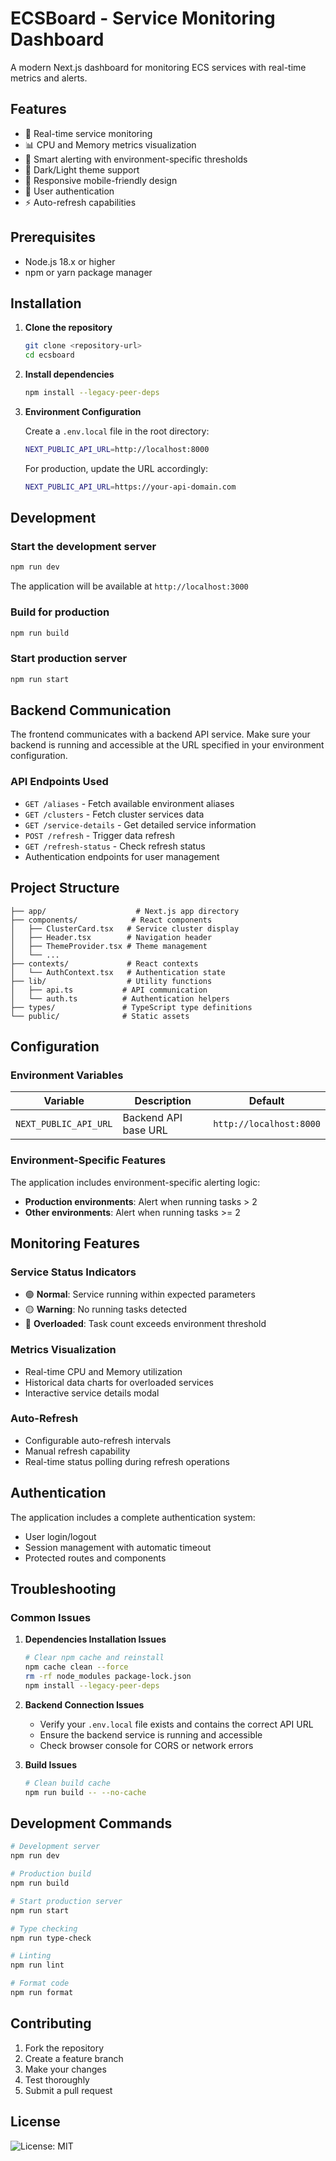 # ECSBoard - Service Monitoring Dashboard

A modern Next.js dashboard for monitoring ECS services with real-time metrics and alerts.

## Features

- 🔄 Real-time service monitoring
- 📊 CPU and Memory metrics visualization
- 🚨 Smart alerting with environment-specific thresholds
- 🌙 Dark/Light theme support
- 📱 Responsive mobile-friendly design
- 🔐 User authentication
- ⚡ Auto-refresh capabilities

## Prerequisites

- Node.js 18.x or higher
- npm or yarn package manager

## Installation

1. **Clone the repository**
   ```bash
   git clone <repository-url>
   cd ecsboard
   ```

2. **Install dependencies**
   ```bash
   npm install --legacy-peer-deps
   ```

3. **Environment Configuration**
   
   Create a `.env.local` file in the root directory:
   ```bash
   NEXT_PUBLIC_API_URL=http://localhost:8000
   ```

   For production, update the URL accordingly:
   ```bash
   NEXT_PUBLIC_API_URL=https://your-api-domain.com
   ```

## Development

### Start the development server
```bash
npm run dev
```

The application will be available at `http://localhost:3000`

### Build for production
```bash
npm run build
```

### Start production server
```bash
npm run start
```

## Backend Communication

The frontend communicates with a backend API service. Make sure your backend is running and accessible at the URL specified in your environment configuration.

### API Endpoints Used
- `GET /aliases` - Fetch available environment aliases
- `GET /clusters` - Fetch cluster services data
- `GET /service-details` - Get detailed service information
- `POST /refresh` - Trigger data refresh
- `GET /refresh-status` - Check refresh status
- Authentication endpoints for user management

## Project Structure

```
├── app/                    # Next.js app directory
├── components/            # React components
│   ├── ClusterCard.tsx   # Service cluster display
│   ├── Header.tsx        # Navigation header
│   ├── ThemeProvider.tsx # Theme management
│   └── ...
├── contexts/             # React contexts
│   └── AuthContext.tsx   # Authentication state
├── lib/                  # Utility functions
│   ├── api.ts           # API communication
│   └── auth.ts          # Authentication helpers
├── types/               # TypeScript type definitions
└── public/              # Static assets
```

## Configuration

### Environment Variables

| Variable | Description | Default |
|----------|-------------|---------|
| `NEXT_PUBLIC_API_URL` | Backend API base URL | `http://localhost:8000` |

### Environment-Specific Features

The application includes environment-specific alerting logic:
- **Production environments**: Alert when running tasks > 2
- **Other environments**: Alert when running tasks >= 2

## Monitoring Features

### Service Status Indicators
- 🟢 **Normal**: Service running within expected parameters
- 🟡 **Warning**: No running tasks detected
- 🔴 **Overloaded**: Task count exceeds environment threshold

### Metrics Visualization
- Real-time CPU and Memory utilization
- Historical data charts for overloaded services
- Interactive service details modal

### Auto-Refresh
- Configurable auto-refresh intervals
- Manual refresh capability
- Real-time status polling during refresh operations

## Authentication

The application includes a complete authentication system:
- User login/logout
- Session management with automatic timeout
- Protected routes and components

## Troubleshooting

### Common Issues

1. **Dependencies Installation Issues**
   ```bash
   # Clear npm cache and reinstall
   npm cache clean --force
   rm -rf node_modules package-lock.json
   npm install --legacy-peer-deps
   ```

2. **Backend Connection Issues**
   - Verify your `.env.local` file exists and contains the correct API URL
   - Ensure the backend service is running and accessible
   - Check browser console for CORS or network errors

3. **Build Issues**
   ```bash
   # Clean build cache
   npm run build -- --no-cache
   ```

## Development Commands

```bash
# Development server
npm run dev

# Production build
npm run build

# Start production server
npm run start

# Type checking
npm run type-check

# Linting
npm run lint

# Format code
npm run format
```

## Contributing

1. Fork the repository
2. Create a feature branch
3. Make your changes
4. Test thoroughly
5. Submit a pull request

## License

![License: MIT](https://img.shields.io/badge/License-MIT-yellow.svg)